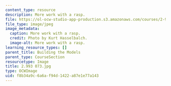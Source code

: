 ```yaml
---
content_type: resource
description: More work with a rasp.
file: https://ol-ocw-studio-app-production.s3.amazonaws.com/courses/2-993-special-topics-in-mechanical-engineering-the-art-and-science-of-boat-design-january-iap-2007/f8b34a9c6a6af94d1422a87e1e77a143_2993073.jpg
file_type: image/jpeg
image_metadata:
  caption: More work with a rasp.
  credit: Photo by Kurt Hasselbalch.
  image-alt: More work with a rasp.
learning_resource_types: []
parent_title: Building the Models
parent_type: CourseSection
resourcetype: Image
title: 2.993 073.jpg
type: OCWImage
uid: f8b34a9c-6a6a-f94d-1422-a87e1e77a143
---
```

